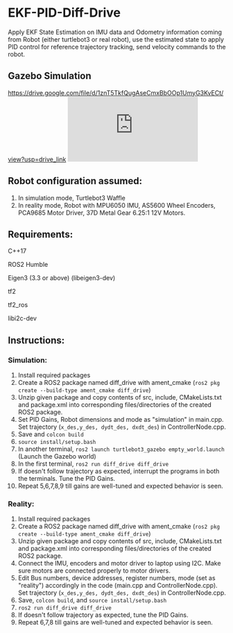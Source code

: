 # EKF-PID-Diff-Drive
Apply EKF State Estimation on IMU data and Odometry information coming from Robot (either turtlebot3 or real robot), use the estimated state to apply PID control for reference trajectory tracking, send velocity commands to the robot.

## Gazebo Simulation

https://drive.google.com/file/d/1znT5TkfQugAseCmxBbOOp1UmyG3KvECt/view?usp=drive_link
![](https://github.com/AdityaVaradaraj/EKF-PID-Diff-Drive/Results/README.md)


## Robot configuration assumed:

1) In simulation mode, Turtlebot3 Waffle
2) In reality mode, Robot with MPU6050 IMU, AS5600 Wheel Encoders, PCA9685 Motor Driver, 37D Metal Gear 6.25:1 12V Motors.  

## Requirements:

C++17

ROS2 Humble

Eigen3 (3.3 or above) (libeigen3-dev)

tf2

tf2_ros

libi2c-dev

## Instructions:

### Simulation:

1) Install required packages
2) Create a ROS2 package named diff_drive with ament_cmake (```ros2 pkg create --build-type ament_cmake diff_drive```)
3) Unzip given package and copy contents of src, include, CMakeLists.txt and package.xml into corresponding files/directories of the created ROS2 package.
4) Set PID Gains, Robot dimensions and mode as "simulation" in main.cpp. Set trajectory (```x_des,y_des, dydt_des, dxdt_des```) in ControllerNode.cpp. 
5) Save and ```colcon build```
6) ```source install/setup.bash```
7) In another terminal, ```ros2 launch turtlebot3_gazebo empty_world.launch``` (Launch the Gazebo world)
8) In the first terminal, ```ros2 run diff_drive diff_drive``` 
9) If doesn't follow trajectory as expected, interrupt the programs in both the terminals. Tune the PID Gains.
10) Repeat 5,6,7,8,9 till gains are well-tuned and expected behavior is seen.


### Reality:

1) Install required packages
2) Create a ROS2 package named diff_drive with ament_cmake (```ros2 pkg create --build-type ament_cmake diff_drive```)
3) Unzip given package and copy contents of src, include, CMakeLists.txt and package.xml into corresponding files/directories of the created ROS2 package.
4) Connect the IMU, encoders and motor driver to laptop using I2C. Make sure motors are connected properly to motor drivers.
5) Edit Bus numbers, device addresses, register numbers, mode (set as "reality") accordingly in the code (main.cpp and ControllerNode.cpp). Set trajectory (```x_des,y_des, dydt_des, dxdt_des```) in ControllerNode.cpp. 
6) Save, ```colcon build```, and ```source install/setup.bash```
7) ```ros2 run diff_drive diff_drive```
8) If doesn't follow trajectory as expected, tune the PID Gains.
9) Repeat 6,7,8 till gains are well-tuned and expected behavior is seen.


